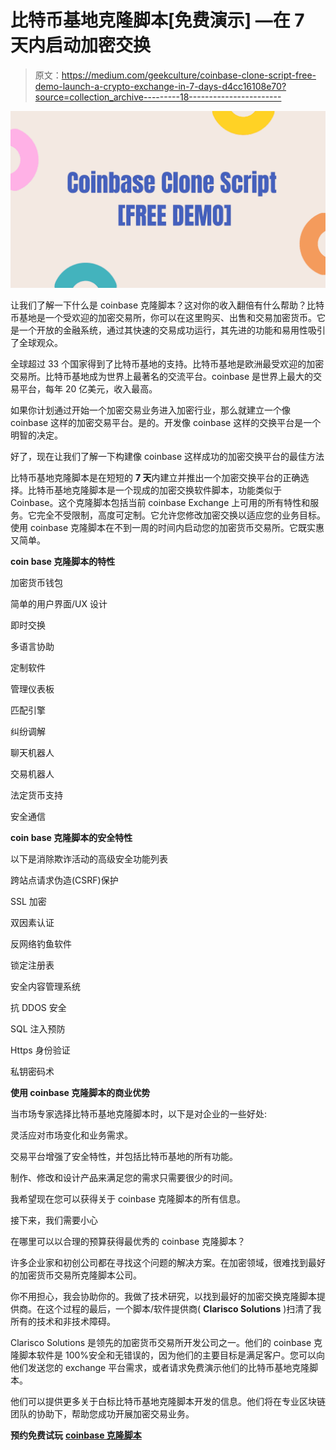 # 比特币基地克隆脚本[免费演示] —在 7 天内启动加密交换

> 原文：<https://medium.com/geekculture/coinbase-clone-script-free-demo-launch-a-crypto-exchange-in-7-days-d4cc16108e70?source=collection_archive---------18----------------------->

![](img/f313615fda2fda0695b370e779aa0885.png)

让我们了解一下什么是 coinbase 克隆脚本？这对你的收入翻倍有什么帮助？比特币基地是一个受欢迎的加密交易所，你可以在这里购买、出售和交易加密货币。它是一个开放的金融系统，通过其快速的交易成功运行，其先进的功能和易用性吸引了全球观众。

全球超过 33 个国家得到了比特币基地的支持。比特币基地是欧洲最受欢迎的加密交易所。比特币基地成为世界上最著名的交流平台。coinbase 是世界上最大的交易平台，每年 20 亿美元，收入最高。

如果你计划通过开始一个加密交易业务进入加密行业，那么就建立一个像 coinbase 这样的加密交易平台。是的。开发像 coinbase 这样的交换平台是一个明智的决定。

好了，现在让我们了解一下构建像 coinbase 这样成功的加密交换平台的最佳方法

比特币基地克隆脚本是在短短的 **7 天**内建立并推出一个加密交换平台的正确选择。比特币基地克隆脚本是一个现成的加密交换软件脚本，功能类似于 Coinbase。这个克隆脚本包括当前 coinbase Exchange 上可用的所有特性和服务。它完全不受限制，高度可定制。它允许您修改加密交换以适应您的业务目标。使用 coinbase 克隆脚本在不到一周的时间内启动您的加密货币交易所。它既实惠又简单。

**coin base 克隆脚本的特性**

加密货币钱包

简单的用户界面/UX 设计

即时交换

多语言协助

定制软件

管理仪表板

匹配引擎

纠纷调解

聊天机器人

交易机器人

法定货币支持

安全通信

**coin base 克隆脚本的安全特性**

以下是消除欺诈活动的高级安全功能列表

跨站点请求伪造(CSRF)保护

SSL 加密

双因素认证

反网络钓鱼软件

锁定注册表

安全内容管理系统

抗 DDOS 安全

SQL 注入预防

Https 身份验证

私钥密码术

**使用 coinbase 克隆脚本的商业优势**

当市场专家选择比特币基地克隆脚本时，以下是对企业的一些好处:

灵活应对市场变化和业务需求。

交易平台增强了安全特性，并包括比特币基地的所有功能。

制作、修改和设计产品来满足您的需求只需要很少的时间。

我希望现在您可以获得关于 coinbase 克隆脚本的所有信息。

接下来，我们需要小心

在哪里可以以合理的预算获得最优秀的 coinbase 克隆脚本？

许多企业家和初创公司都在寻找这个问题的解决方案。在加密领域，很难找到最好的加密货币交易所克隆脚本公司。

你不用担心，我会协助你的。我做了技术研究，以找到最好的加密交换克隆脚本提供商。在这个过程的最后，一个脚本/软件提供商( **Clarisco Solutions** )扫清了我所有的技术和非技术障碍。

Clarisco Solutions 是领先的加密货币交易所开发公司之一。他们的 coinbase 克隆脚本软件是 100%安全和无错误的，因为他们的主要目标是满足客户。您可以向他们发送您的 exchange 平台需求，或者请求免费演示他们的比特币基地克隆脚本。

他们可以提供更多关于白标比特币基地克隆脚本开发的信息。他们将在专业区块链团队的协助下，帮助您成功开展加密交易业务。

**预约免费试玩** [**coinbase 克隆脚本**](https://www.clarisco.com/coinbase-clone-script)